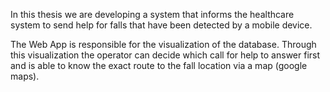 In this thesis we are developing a system that informs the healthcare system to send help for
falls that have been detected by a mobile device.

The Web App is responsible for the visualization of the database. Through this visualization
the operator can decide which call for help to answer first and is able to know the exact route to
the fall location via a map (google maps).
